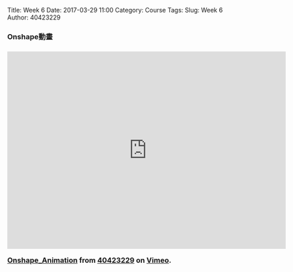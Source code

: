 Title: Week 6
Date: 2017-03-29 11:00
Category: Course
Tags: 
Slug: Week 6
Author: 40423229

<h3>Onshape動畫<h3>

<iframe src="https://player.vimeo.com/video/210539705" width="640" height="454" frameborder="0" webkitallowfullscreen mozallowfullscreen allowfullscreen></iframe>
<p><a href="https://vimeo.com/210539705">Onshape_Animation</a> from <a href="https://vimeo.com/user47808963">40423229</a> on <a href="https://vimeo.com">Vimeo</a>.</p>
